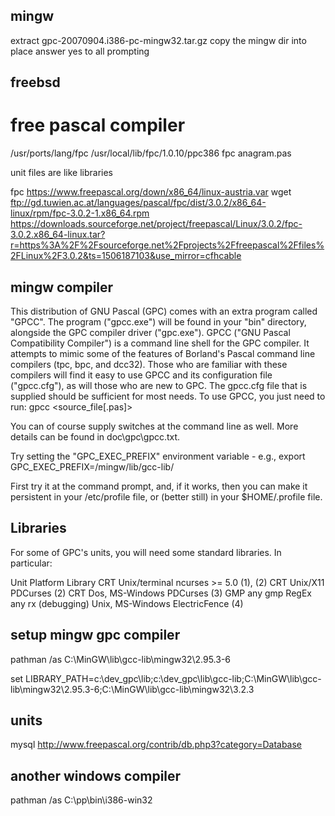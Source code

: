 mingw
-----
extract gpc-20070904.i386-pc-mingw32.tar.gz
copy the mingw dir into place
answer yes to all prompting

freebsd
-------
# free pascal compiler
/usr/ports/lang/fpc
/usr/local/lib/fpc/1.0.10/ppc386
fpc anagram.pas

unit files are like libraries

fpc
https://www.freepascal.org/down/x86_64/linux-austria.var
wget ftp://gd.tuwien.ac.at/languages/pascal/fpc/dist/3.0.2/x86_64-linux/rpm/fpc-3.0.2-1.x86_64.rpm
https://downloads.sourceforge.net/project/freepascal/Linux/3.0.2/fpc-3.0.2.x86_64-linux.tar?r=https%3A%2F%2Fsourceforge.net%2Fprojects%2Ffreepascal%2Ffiles%2FLinux%2F3.0.2&ts=1506187103&use_mirror=cfhcable

mingw compiler
--------------
This distribution of GNU Pascal (GPC) comes with an
extra program called "GPCC". The program ("gpcc.exe")
will be found in your "bin" directory, alongside the
GPC compiler driver ("gpc.exe"). GPCC ("GNU Pascal
Compatibility Compiler") is a command line shell for the
GPC compiler. It attempts to mimic some of the features of
Borland's Pascal command line compilers (tpc, bpc, and
dcc32). Those who are familiar with these compilers will
find it easy to use GPCC and its configuration file
("gpcc.cfg"), as will those who are new to GPC. The
gpcc.cfg file that is supplied should be sufficient for
most needs. To use GPCC, you just need to run:
    gpcc <source_file[.pas]>

You can of course supply switches at the command line
as well. More details can be found in doc\gpc\gpcc.txt.


Try setting the "GPC_EXEC_PREFIX" environment variable - e.g.,
 export GPC_EXEC_PREFIX=/mingw/lib/gcc-lib/

First try it at the command prompt, and, if it works, then you can
make it persistent in your /etc/profile file, or (better still) in
your $HOME/.profile file.


Libraries
---------
   For some of GPC's units, you will need some standard libraries. In
particular:

Unit             Platform              Library
CRT              Unix/terminal         ncurses >= 5.0 (1), (2)
CRT              Unix/X11              PDCurses (2)
CRT              Dos, MS-Windows       PDCurses (3)
GMP              any                   gmp
RegEx            any                   rx
(debugging)      Unix, MS-Windows      ElectricFence (4)


setup mingw gpc compiler
------------------------
pathman /as C:\MinGW\lib\gcc-lib\mingw32\2.95.3-6

set LIBRARY_PATH=c:\dev_gpc\lib\;c:\dev_gpc\lib\gcc-lib\;C:\MinGW\lib\gcc-lib\mingw32\2.95.3-6;C:\MinGW\lib\gcc-lib\mingw32\3.2.3


units
-----
mysql
http://www.freepascal.org/contrib/db.php3?category=Database


another windows compiler
------------------------
pathman /as C:\pp\bin\i386-win32
